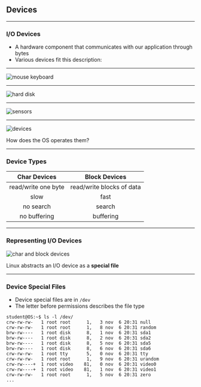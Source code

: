 ## Devices

---

### I/O Devices

- A hardware component that communicates with our application through bytes
- Various devices fit this description:

----

![mouse keyboard](./media/dev-mouse-keyboard.png)

----

![hard disk](./media/dev-storage.png)

----

![sensors](./media/dev-sensors.png)

----

![devices](./media/devices.png)

How does the OS operates them?

---

### Device Types

| Char Devices                      | Block Devices                               |
| :-------------------------------: | :-----------------------------------------: |
| read/write one byte               | read/write blocks of data                   |
| slow                              | fast                                        |
| no search                         | search                                      |
| no buffering                      | buffering                                   |

----

### Representing I/O Devices

![char and block devices](./media/char-block-devices.svg)

Linux abstracts an I/O device as a **special file**

----

### Device Special Files

- Device special files are in `/dev`
- The letter before permissions describes the file type

```console
student@OS:~$ ls -l /dev/
crw-rw-rw-   1 root root      1,   3 nov  6 20:31 null
crw-rw-rw-   1 root root      1,   8 nov  6 20:31 random
brw-rw----   1 root disk      8,   1 nov  6 20:31 sda1
brw-rw----   1 root disk      8,   2 nov  6 20:31 sda2
brw-rw----   1 root disk      8,   5 nov  6 20:31 sda5
brw-rw----   1 root disk      8,   6 nov  6 20:31 sda6
crw-rw-rw-   1 root tty       5,   0 nov  6 20:31 tty
crw-rw-rw-   1 root root      1,   9 nov  6 20:31 urandom
crw-rw----+  1 root video    81,   0 nov  6 20:31 video0
crw-rw----+  1 root video    81,   1 nov  6 20:31 video1
crw-rw-rw-   1 root root      1,   5 nov  6 20:31 zero
...
```
